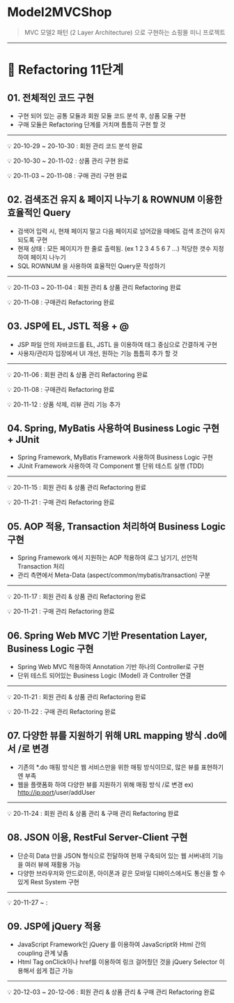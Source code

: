 # Model2MVCShop

> MVC 모델2 패턴 (2 Layer Architecture) 으로 구현하는 쇼핑몰 미니 프로젝트

---

# **📍 Refactoring 11단계**

## **01. 전체적인 코드 구현**

- 구현 되어 있는 공통 모듈과 회원 모듈 코드 분석 후, 상품 모듈 구현
- 구매 모듈은 Refactoring 단계를 거치며 틈틈히 구현 할 것

---

💡 20-10-29 ~ 20-10-30 : 회원 관리 코드 분석 완료

💡 20-10-30 ~ 20-11-02 : 상품 관리 구현 완료

💡 20-11-03 ~ 20-11-08 : 구매 관리 구현 완료

## **02. 검색조건 유지 & 페이지 나누기 & ROWNUM 이용한 효율적인 Query**

- 검색어 입력 시, 현재 페이지 말고 다음 페이지로 넘어갔을 때에도 검색 조건이 유지되도록 구현
- 현재 상태 : 모든 페이지가 한 줄로 출력됨. (ex 1 2 3 4 5 6 7 ...) 적당한 갯수 지정하여 페이지 나누기
- SQL ROWNUM 을 사용하여 효율적인 Query문 작성하기

---

💡 20-11-03 ~ 20-11-04 : 회원 관리 & 상품 관리 Refactoring 완료

💡 20-11-08 : 구매관리 Refactoring 완료

## **03. JSP에 EL, JSTL 적용 + @**

- JSP 파일 안의 자바코드를 EL, JSTL 을 이용하여 태그 중심으로 간결하게 구현
- 사용자/관리자 입장에서 UI 개선, 원하는 기능 틈틈히 추가 할 것

---

💡 20-11-06 : 회원 관리 & 상품 관리 Refactoring 완료

💡 20-11-08 : 구매관리 Refactoring 완료

💡 20-11-12 : 상품 삭제, 리뷰 관리 기능 추가

## **04. Spring, MyBatis 사용하여 Business Logic 구현 + JUnit**

- Spring Framework, MyBatis Framework 사용하여 Business Logic 구현
- JUnit Framework 사용하여 각 Component 별 단위 테스트 실행 (TDD)

---

💡 20-11-15 : 회원 관리 & 상품 관리 Refactoring 완료

💡 20-11-21 : 구매 관리 Refactoring 완료

## **05. AOP 적용, Transaction 처리하여 Business Logic 구현**

- Spring Framework 에서 지원하는 AOP 적용하여 로그 남기기, 선언적 Transaction 처리
- 관리 측면에서 Meta-Data (aspect/common/mybatis/transaction) 구분

---

💡 20-11-17 : 회원 관리 & 상품 관리 Refactoring 완료

💡 20-11-21 : 구매 관리 Refactoring 완료

## **06. Spring Web MVC 기반 Presentation Layer, Business Logic 구현**

- Spring Web MVC 적용하여 Annotation 기반 하나의 Controller로 구현
- 단위 테스트 되어있는 Business Logic (Model) 과 Controller 연결

---

💡 20-11-21 : 회원 관리 & 상품 관리 Refactoring 완료

💡 20-11-22 : 구매 관리 Refactoring 완료 

## **07. 다양한 뷰를 지원하기 위해 URL mapping 방식 .do에서 /로 변경**

- 기존의 *.do 매핑 방식은 웹 서비스만을 위한 매핑 방식이므로, 많은 뷰를 표현하기엔 부족
- 웹을 플랫폼화 하여 다양한 뷰를 지원하기 위해 매핑 방식 /로 변경 ex)  [http://ip:port](http://ip:port)/user/addUser

---

💡 20-11-24 : 회원 관리 & 상품 관리 & 구매 관리 Refactoring 완료

## **08. JSON 이용, RestFul Server-Client 구현**

- 단순히 Data 만을 JSON 형식으로 전달하여 현재 구축되어 있는 웹 서버내의 기능을 여러 뷰에 재활용 가능
- 다양한 브라우저와 안드로이폰, 아이폰과 같은 모바일 디바이스에서도 통신을 할 수 있게 Rest System 구현

---

💡 20-11-27 ~ : 

## **09. JSP에 jQuery 적용**

- JavaScript Framework인 jQuery 를 이용하여 JavaScript와 Html 간의 coupling 관계 낮춤
- Html Tag onClick이나 href를 이용하여 링크 걸어줬던 것을 jQuery Selector 이용해서 쉽게 접근 가능

---

💡 20-12-03 ~ 20-12-06 : 회원 관리 & 상품 관리 & 구매 관리 Refactoring 완료
